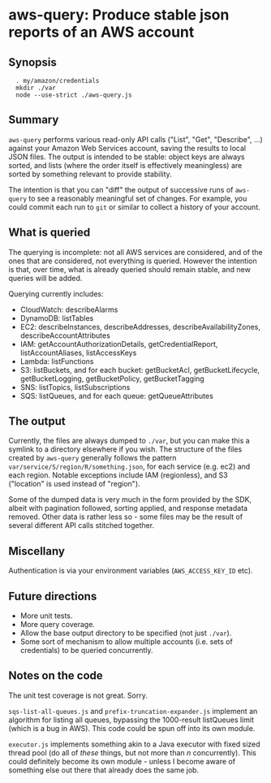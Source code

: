 aws-query: Produce stable json reports of an AWS account
========================================================

Synopsis
--------

`  . my/amazon/credentials`  
`  mkdir ./var`  
`  node --use-strict ./aws-query.js`  

Summary
-------

`aws-query` performs various read-only API calls ("List", "Get", "Describe",
...) against your Amazon Web Services account, saving the results to local
JSON files.  The output is intended to be stable: object keys are always
sorted, and lists (where the order itself is effectively meaningless) are
sorted by something relevant to provide stability.

The intention is that you can "diff" the output of successive runs of
`aws-query` to see a reasonably meaningful set of changes.  For example, you
could commit each run to `git` or similar to collect a history of your
account.

What is queried
---------------

The querying is incomplete: not all AWS services are considered, and of the
ones that are considered, not everything is queried.  However the intention is
that, over time, what is already queried should remain stable, and new queries
will be added.

Querying currently includes:

 * CloudWatch: describeAlarms
 * DynamoDB: listTables
 * EC2: describeInstances, describeAddresses, describeAvailabilityZones,
   describeAccountAttributes
 * IAM: getAccountAuthorizationDetails, getCredentialReport,
   listAccountAliases, listAccessKeys
 * Lambda: listFunctions
 * S3: listBuckets, and for each bucket: getBucketAcl, getBucketLifecycle,
   getBucketLogging, getBucketPolicy, getBucketTagging
 * SNS: listTopics, listSubscriptions
 * SQS: listQueues, and for each queue: getQueueAttributes

The output
----------

Currently, the files are always dumped to `./var`, but you can make this a
symlink to a directory elsewhere if you wish.  The structure of the files
created by `aws-query` generally follows the pattern
`var/service/S/region/R/something.json`, for each service (e.g. ec2) and each
region.  Notable exceptions include IAM (regionless), and S3 ("location" is
used instead of "region").

Some of the dumped data is very much in the form provided by the SDK, albeit
with pagination followed, sorting applied, and response metadata removed.
Other data is rather less so - some files may be the result of several
different API calls stitched together.

Miscellany
----------

Authentication is via your environment variables (`AWS_ACCESS_KEY_ID` etc).

Future directions
-----------------

 * More unit tests.
 * More query coverage.
 * Allow the base output directory to be specified (not just `./var`).
 * Some sort of mechanism to allow multiple accounts (i.e. sets
   of credentials) to be queried concurrently.

Notes on the code
-----------------

The unit test coverage is not great.  Sorry.

`sqs-list-all-queues.js` and `prefix-truncation-expander.js` implement an
algorithm for listing all queues, bypassing the 1000-result listQueues limit
(which is a bug in AWS).  This code could be spun off into its own module.

`executor.js` implements something akin to a Java executor with fixed sized
thread pool (do all of _these_ things, but not more than _n_ concurrently).
This could definitely become its own module - unless I become aware of
something else out there that already does the same job.

